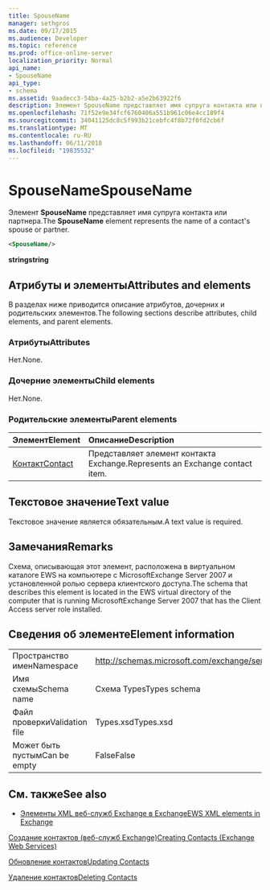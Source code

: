 ```yaml
---
title: SpouseName
manager: sethgros
ms.date: 09/17/2015
ms.audience: Developer
ms.topic: reference
ms.prod: office-online-server
localization_priority: Normal
api_name:
- SpouseName
api_type:
- schema
ms.assetid: 9aadecc3-54ba-4a25-b2b2-a5e2b63922f6
description: Элемент SpouseName представляет имя супруга контакта или партнера.
ms.openlocfilehash: 71f52e9e34fcf6760406a551b961c06e4cc189f4
ms.sourcegitcommit: 34041125dc8c5f993b21cebfc4f8b72f0fd2cb6f
ms.translationtype: MT
ms.contentlocale: ru-RU
ms.lasthandoff: 06/11/2018
ms.locfileid: "19835532"
---
```

# <a name="spousename"></a><span data-ttu-id="875f8-103">SpouseName</span><span class="sxs-lookup"><span data-stu-id="875f8-103">SpouseName</span></span>

<span data-ttu-id="875f8-104">Элемент **SpouseName** представляет имя супруга контакта или партнера.</span><span class="sxs-lookup"><span data-stu-id="875f8-104">The **SpouseName** element represents the name of a contact's spouse or partner.</span></span> 
  
```xml
<SpouseName/>
```

 <span data-ttu-id="875f8-105">**string**</span><span class="sxs-lookup"><span data-stu-id="875f8-105">**string**</span></span>
## <a name="attributes-and-elements"></a><span data-ttu-id="875f8-106">Атрибуты и элементы</span><span class="sxs-lookup"><span data-stu-id="875f8-106">Attributes and elements</span></span>

<span data-ttu-id="875f8-107">В разделах ниже приводится описание атрибутов, дочерних и родительских элементов.</span><span class="sxs-lookup"><span data-stu-id="875f8-107">The following sections describe attributes, child elements, and parent elements.</span></span>
  
### <a name="attributes"></a><span data-ttu-id="875f8-108">Атрибуты</span><span class="sxs-lookup"><span data-stu-id="875f8-108">Attributes</span></span>

<span data-ttu-id="875f8-109">Нет.</span><span class="sxs-lookup"><span data-stu-id="875f8-109">None.</span></span>
  
### <a name="child-elements"></a><span data-ttu-id="875f8-110">Дочерние элементы</span><span class="sxs-lookup"><span data-stu-id="875f8-110">Child elements</span></span>

<span data-ttu-id="875f8-111">Нет.</span><span class="sxs-lookup"><span data-stu-id="875f8-111">None.</span></span>
  
### <a name="parent-elements"></a><span data-ttu-id="875f8-112">Родительские элементы</span><span class="sxs-lookup"><span data-stu-id="875f8-112">Parent elements</span></span>

|<span data-ttu-id="875f8-113">**Элемент**</span><span class="sxs-lookup"><span data-stu-id="875f8-113">**Element**</span></span>|<span data-ttu-id="875f8-114">**Описание**</span><span class="sxs-lookup"><span data-stu-id="875f8-114">**Description**</span></span>|
|:-----|:-----|
|[<span data-ttu-id="875f8-115">Контакт</span><span class="sxs-lookup"><span data-stu-id="875f8-115">Contact</span></span>](contact.md) <br/> |<span data-ttu-id="875f8-116">Представляет элемент контакта Exchange.</span><span class="sxs-lookup"><span data-stu-id="875f8-116">Represents an Exchange contact item.</span></span>  <br/> |
   
## <a name="text-value"></a><span data-ttu-id="875f8-117">Текстовое значение</span><span class="sxs-lookup"><span data-stu-id="875f8-117">Text value</span></span>

<span data-ttu-id="875f8-118">Текстовое значение является обязательным.</span><span class="sxs-lookup"><span data-stu-id="875f8-118">A text value is required.</span></span>
  
## <a name="remarks"></a><span data-ttu-id="875f8-119">Замечания</span><span class="sxs-lookup"><span data-stu-id="875f8-119">Remarks</span></span>

<span data-ttu-id="875f8-120">Схема, описывающая этот элемент, расположена в виртуальном каталоге EWS на компьютере с MicrosoftExchange Server 2007 и установленной ролью сервера клиентского доступа.</span><span class="sxs-lookup"><span data-stu-id="875f8-120">The schema that describes this element is located in the EWS virtual directory of the computer that is running MicrosoftExchange Server 2007 that has the Client Access server role installed.</span></span>
  
## <a name="element-information"></a><span data-ttu-id="875f8-121">Сведения об элементе</span><span class="sxs-lookup"><span data-stu-id="875f8-121">Element information</span></span>

|||
|:-----|:-----|
|<span data-ttu-id="875f8-122">Пространство имен</span><span class="sxs-lookup"><span data-stu-id="875f8-122">Namespace</span></span>  <br/> |http://schemas.microsoft.com/exchange/services/2006/types  <br/> |
|<span data-ttu-id="875f8-123">Имя схемы</span><span class="sxs-lookup"><span data-stu-id="875f8-123">Schema name</span></span>  <br/> |<span data-ttu-id="875f8-124">Схема Types</span><span class="sxs-lookup"><span data-stu-id="875f8-124">Types schema</span></span>  <br/> |
|<span data-ttu-id="875f8-125">Файл проверки</span><span class="sxs-lookup"><span data-stu-id="875f8-125">Validation file</span></span>  <br/> |<span data-ttu-id="875f8-126">Types.xsd</span><span class="sxs-lookup"><span data-stu-id="875f8-126">Types.xsd</span></span>  <br/> |
|<span data-ttu-id="875f8-127">Может быть пустым</span><span class="sxs-lookup"><span data-stu-id="875f8-127">Can be empty</span></span>  <br/> |<span data-ttu-id="875f8-128">False</span><span class="sxs-lookup"><span data-stu-id="875f8-128">False</span></span>  <br/> |
   
## <a name="see-also"></a><span data-ttu-id="875f8-129">См. также</span><span class="sxs-lookup"><span data-stu-id="875f8-129">See also</span></span>



- [<span data-ttu-id="875f8-130">Элементы XML веб-служб Exchange в Exchange</span><span class="sxs-lookup"><span data-stu-id="875f8-130">EWS XML elements in Exchange</span></span>](ews-xml-elements-in-exchange.md)


[<span data-ttu-id="875f8-131">Создание контактов (веб-служб Exchange)</span><span class="sxs-lookup"><span data-stu-id="875f8-131">Creating Contacts (Exchange Web Services)</span></span>](http://msdn.microsoft.com/library/4845917e-70d1-481c-bbd7-011ec6571789%28Office.15%29.aspx)
  
[<span data-ttu-id="875f8-132">Обновление контактов</span><span class="sxs-lookup"><span data-stu-id="875f8-132">Updating Contacts</span></span>](http://msdn.microsoft.com/library/9a865953-b94a-4229-b632-2dee433314be%28Office.15%29.aspx)
  
[<span data-ttu-id="875f8-133">Удаление контактов</span><span class="sxs-lookup"><span data-stu-id="875f8-133">Deleting Contacts</span></span>](http://msdn.microsoft.com/library/fcc3dc84-cd3e-455e-a1a7-ae6921c9b588%28Office.15%29.aspx)

